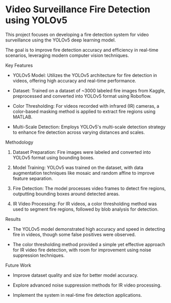 # Video Surveillance Fire Detection using YOLOv5

This project focuses on developing a fire detection system for video surveillance using the YOLOv5 deep learning model. 

The goal is to improve fire detection accuracy and efficiency in real-time scenarios, leveraging modern computer vision techniques.

 Key Features

- YOLOv5 Model: Utilizes the YOLOv5 architecture for fire detection in videos, offering high accuracy and real-time performance.

- Dataset: Trained on a dataset of ~3000 labeled fire images from Kaggle, preprocessed and converted into YOLOv5 format using Roboflow.

- Color Thresholding: For videos recorded with infrared (IR) cameras, a color-based masking method is applied to extract fire regions using MATLAB.

- Multi-Scale Detection: Employs YOLOv5's multi-scale detection strategy to enhance fire detection across varying distances and scales.

 Methodology
 
1. Dataset Preparation: Fire images were labeled and converted into YOLOv5 format using bounding boxes.

2. Model Training: YOLOv5 was trained on the dataset, with data augmentation techniques like mosaic and random affine to improve feature separation.

3. Fire Detection: The model processes video frames to detect fire regions, outputting bounding boxes around detected areas.

4. IR Video Processing: For IR videos, a color thresholding method was used to segment fire regions, followed by blob analysis for detection.

 Results
 
- The YOLOv5 model demonstrated high accuracy and speed in detecting fire in videos, though some false positives were observed.

- The color thresholding method provided a simple yet effective approach for IR video fire detection, with room for improvement using noise suppression techniques.

 Future Work
 
- Improve dataset quality and size for better model accuracy.

- Explore advanced noise suppression methods for IR video processing.

- Implement the system in real-time fire detection applications.
